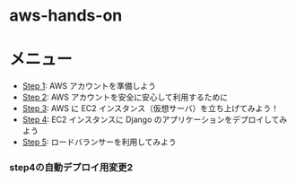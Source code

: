 # aws-hands-on
# メニュー
* [Step 1](./docs/Step_1.md): AWS アカウントを準備しよう
* [Step 2](./docs/Step_2.md): AWS アカウントを安全に安心して利用するために
* [Step 3](./docs/Step_3.md): AWS に EC2 インスタンス（仮想サーバ）を立ち上げてみよう！
* [Step 4](./docs/Step_4.md): EC2 インスタンスに Django のアプリケーションをデプロイしてみよう
* [Step 5](./docs/Step_5.md): ロードバランサーを利用してみよう
### step4の自動デプロイ用変更2
